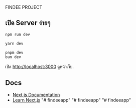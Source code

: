 FINDEE PROJECT

## เปิด Server ง่ายๆ


```bash
npm run dev

yarn dev

pnpm dev
bun dev
```

เปิด [http://localhost:3000](http://localhost:3000) ดูหน้าเว็บ.

## Docs

- [Next.js Documentation](https://nextjs.org/docs) 
- [Learn Next.js](https://nextjs.org/learn)
"# findeeapp" 
"# findeeapp" 
"# findeeapp" 
